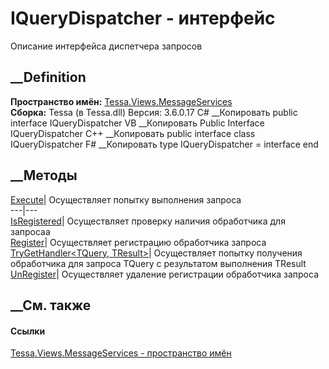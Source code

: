 # IQueryDispatcher - интерфейс
Описание интерфейса диспетчера запросов
## __Definition
 **Пространство имён:**
[Tessa.Views.MessageServices](N_Tessa_Views_MessageServices.htm)  
 **Сборка:** Tessa (в Tessa.dll) Версия: 3.6.0.17
C# __Копировать
     public interface IQueryDispatcher
VB __Копировать
     Public Interface IQueryDispatcher
C++ __Копировать
     public interface class IQueryDispatcher
F# __Копировать
     type IQueryDispatcher = interface end
##  __Методы
[Execute<TResult>](M_Tessa_Views_MessageServices_IQueryDispatcher_Execute__1.htm)|
Осуществляет попытку выполнения запроса  
---|---  
[IsRegistered<TQuery>](M_Tessa_Views_MessageServices_IQueryDispatcher_IsRegistered__1.htm)|
Осуществляет проверку наличия обработчика для запросаа  
[Register](M_Tessa_Views_MessageServices_IQueryDispatcher_Register.htm)|
Осуществляет регистрацию обработчика запроса  
[TryGetHandler<TQuery,
TResult>](M_Tessa_Views_MessageServices_IQueryDispatcher_TryGetHandler__2.htm)|
Осуществляет попытку получения обработчика для запроса TQuery с результатом
выполнения TResult  
[UnRegister<TQuery>](M_Tessa_Views_MessageServices_IQueryDispatcher_UnRegister__1.htm)|
Осуществляет удаление регистрации обработчика запроса  
## __См. также
#### Ссылки
[Tessa.Views.MessageServices - пространство
имён](N_Tessa_Views_MessageServices.htm)
